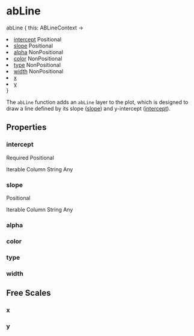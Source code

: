 # abLine

<tldr>
<p><format style="bold" color="GoldenRod">abLine</format> <format style="italic">{ this: ABLineContext -></format></p>
<list type="none">
<li>
<a href="#intercept"><format style="bold" color="CadetBlue">intercept</format></a> <format style="superscript">Positional</format>
<include from="properties.topic" element-id="signature-of-positional"></include>
</li>
<li>
<a href="#slope"><format style="bold" color="CadetBlue">slope</format></a> <format style="superscript">Positional</format>
<include from="properties.topic" element-id="signature-of-positional"></include>
</li>
<li>
<a href="#alpha"><format style="bold" color="DarkGray">alpha</format></a> <format style="superscript">NonPositional</format>
<include from="properties.topic" element-id="signature-of-nonpos-alpha"></include>
</li>
<li>
<a href="#color"><format style="bold" color="DarkGray">color</format></a> <format style="superscript">NonPositional</format>
<include from="properties.topic" element-id="signature-of-nonpos-color"></include>
</li>
<li>
<a href="#type"><format style="bold" color="DarkGray">type</format></a> <format style="superscript">NonPositional</format>
<include from="properties.topic" element-id="signature-of-nonpos-linetype"></include>
</li>
<li>
<a href="#width"><format style="bold" color="DarkGray">width</format></a> <format style="superscript">NonPositional</format>
<include from="properties.topic" element-id="signature-of-nonpos-double"></include>
</li>
<li>
<a href="#x"><format style="bold" color="DarkGray">x</format></a>
<include from="properties.topic" element-id="signature-of-axis"></include>
</li>
<li>
<a href="#y"><format style="bold" color="DarkGray">y</format></a>
<include from="properties.topic" element-id="signature-of-axis"></include>
</li>
</list>
<format style="italic">}</format>
</tldr>

The `abLine` function adds an `abLine` layer to the plot,
which is designed to draw a line defined by its slope ([slope](#slope)) and y-intercept ([intercept](#intercept)).

## Properties

### intercept

<p>
<format style="superscript" color="Red">Required</format>
<format style="superscript" color="#89CFF0">Positional</format>
</p>
<p>
<format style="superscript" color="#E8488B">Iterable</format>
<format style="superscript" color="#E8488B">Column</format>
<format style="superscript" color="#E8488B">String</format>
<format style="superscript" color="#E8488B">Any</format>
</p>

### slope

<p><format style="superscript">Positional</format></p>
<p><format style="superscript">Iterable</format>
<format style="superscript">Column</format>
<format style="superscript">String</format>
<format style="superscript">Any</format></p>

### alpha

<include from="properties.topic" element-id="alpha-property"/>

### color

<include from="properties.topic" element-id="color-property"/>

### type

<include from="properties.topic" element-id="type-property"/>

### width

<include from="properties.topic" element-id="widthAsSize-property"/>

## Free Scales

### x

<include from="properties.topic" element-id="xFree-property"></include>

### y

<include from="properties.topic" element-id="yFree-property"/>